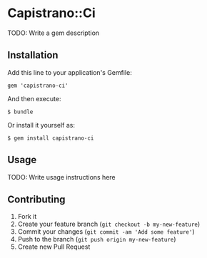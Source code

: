 # Capistrano::Ci

TODO: Write a gem description

## Installation

Add this line to your application's Gemfile:

    gem 'capistrano-ci'

And then execute:

    $ bundle

Or install it yourself as:

    $ gem install capistrano-ci

## Usage

TODO: Write usage instructions here

## Contributing

1. Fork it
2. Create your feature branch (`git checkout -b my-new-feature`)
3. Commit your changes (`git commit -am 'Add some feature'`)
4. Push to the branch (`git push origin my-new-feature`)
5. Create new Pull Request
